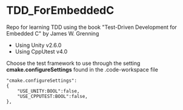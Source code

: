 # TDD_ForEmbeddedC
Repo for learning TDD using the book "Test-Driven Development for Embedded C" by James W. Grenning

- Using Unity v2.6.0
- Using CppUtest v4.0

Choose the test framework to use through the setting **cmake.configureSettings** found in the .code-workspace file

```
"cmake.configureSettings":
{
    "USE_UNITY:BOOL":false,
    "USE_CPPUTEST:BOOL":false,
},
```